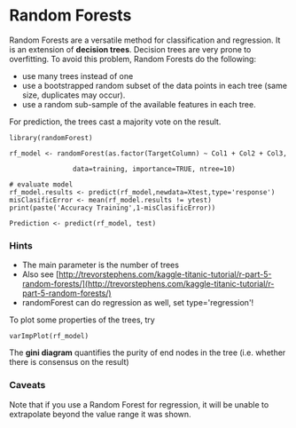 # Random Forests

Random Forests are a versatile method for classification and regression. It is an extension of **decision trees**. Decision trees are very prone to overfitting. To avoid this problem, Random Forests do the following:

* use many trees instead of one
* use a bootstrapped random subset of the data points in each tree \(same size, duplicates may occur\).
* use a random sub-sample of the available features in each tree.

For prediction, the trees cast a majority vote on the result.

    library(randomForest)

    rf_model <- randomForest(as.factor(TargetColumn) ~ Col1 + Col2 + Col3,

                    data=training, importance=TRUE, ntree=10)

    # evaluate model
    rf_model.results <- predict(rf_model,newdata=Xtest,type='response')
    misClasificError <- mean(rf_model.results != ytest)
    print(paste('Accuracy Training',1-misClasificError))

    Prediction <- predict(rf_model, test)

### Hints

* The main parameter is the number of trees
* Also see [http://trevorstephens.com/kaggle-titanic-tutorial/r-part-5-random-forests/](http://trevorstephens.com/kaggle-titanic-tutorial/r-part-5-random-forests/)
*  randomForest can do regression as well, set type='regression'!

To plot some properties of the trees, try

`varImpPlot(rf_model)
`

The **gini diagram** quantifies the purity of end nodes
 in the tree \(i.e. whether there is consensus on the result\)

### Caveats

Note that if you use a Random Forest for regression, it will be unable to extrapolate beyond the value range it was shown.



